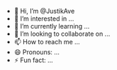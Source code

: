 - 👋 Hi, I’m @JustikAve
- 👀 I’m interested in ...
- 🌱 I’m currently learning ...
- 💞️ I’m looking to collaborate on ...
- 📫 How to reach me ...
- 😄 Pronouns: ...
- ⚡ Fun fact: ...

<!---
JustikAve/JustikAve is a ✨ special ✨ repository because its `README.md` (this file) appears on your GitHub profile.
You can click the Preview link to take a look at your changes.
--->
